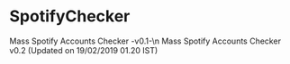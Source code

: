 # SpotifyChecker
Mass Spotify Accounts Checker -v0.1-\n
Mass Spotify Accounts Checker v0.2 (Updated on 19/02/2019 01.20 IST)
